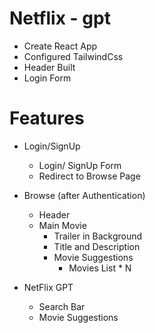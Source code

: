 # Netflix - gpt

 - Create React App
 - Configured TailwindCss 
 - Header Built
 - Login Form


 # Features
 
- Login/SignUp 
    - Login/ SignUp Form
    - Redirect to Browse Page

- Browse (after Authentication)
    - Header
    - Main Movie
        - Trailer in Background
        - Title and Description
        - Movie Suggestions
            - Movies List * N
- NetFlix GPT
    - Search Bar
    - Movie Suggestions
